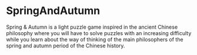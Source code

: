 # SpringAndAutumn
Spring &amp; Autumn is a light puzzle game inspired in the ancient Chinese philosophy where you will have to solve puzzles with an increasing difficulty while you learn about the way of thinking of the main philosophers of the spring and autumn period of the Chinese history.
